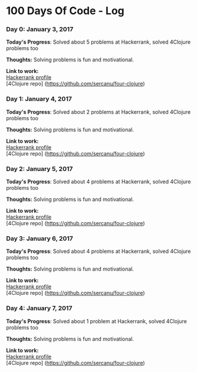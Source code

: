 # 100 Days Of Code - Log

### Day 0: January 3, 2017

**Today's Progress**: Solved about 5 problems at Hackerrank, solved 4Clojure problems too

**Thoughts:** Solving problems is fun and motivational.

**Link to work:**  
[Hackerrank profile](https://www.hackerrank.com/sercanulucan)  
[4Clojure repo] (https://github.com/sercanu/four-clojure)

### Day 1: January 4, 2017

**Today's Progress**: Solved about 2 problems at Hackerrank, solved 4Clojure problems too

**Thoughts:** Solving problems is fun and motivational.

**Link to work:**  
[Hackerrank profile](https://www.hackerrank.com/sercanulucan)  
[4Clojure repo] (https://github.com/sercanu/four-clojure)

### Day 2: January 5, 2017

**Today's Progress**: Solved about 4 problems at Hackerrank, solved 4Clojure problems too

**Thoughts:** Solving problems is fun and motivational.

**Link to work:**  
[Hackerrank profile](https://www.hackerrank.com/sercanulucan)  
[4Clojure repo] (https://github.com/sercanu/four-clojure)

### Day 3: January 6, 2017

**Today's Progress**: Solved about 4 problems at Hackerrank, solved 4Clojure problems too

**Thoughts:** Solving problems is fun and motivational.

**Link to work:**  
[Hackerrank profile](https://www.hackerrank.com/sercanulucan)  
[4Clojure repo] (https://github.com/sercanu/four-clojure)

### Day 4: January 7, 2017

**Today's Progress**: Solved about 1 problem at Hackerrank, solved 4Clojure problems too

**Thoughts:** Solving problems is fun and motivational.

**Link to work:**  
[Hackerrank profile](https://www.hackerrank.com/sercanulucan)  
[4Clojure repo] (https://github.com/sercanu/four-clojure)
